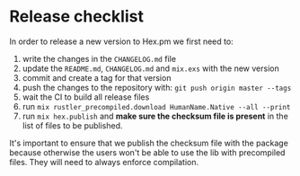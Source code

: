 # Release checklist

In order to release a new version to Hex.pm we first need to:

1. write the changes in the `CHANGELOG.md` file
2. update the `README.md`, `CHANGELOG.md` and `mix.exs` with the new version
3. commit and create a tag for that version
4. push the changes to the repository with: `git push origin master --tags`
5. wait the CI to build all release files
6. run `mix rustler_precompiled.download HumanName.Native --all --print`
7. run `mix hex.publish` and **make sure the checksum file is present**
in the list of files to be published.

It's important to ensure that we publish the checksum file with the
package because otherwise the users won't be able to use the lib
with precompiled files. They will need to always enforce compilation.
